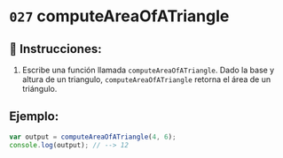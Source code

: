# `027` computeAreaOfATriangle

## 📝 Instrucciones:

1. Escribe una función llamada `computeAreaOfATriangle`. Dado la base y altura de un triangulo, `computeAreaOfATriangle` retorna el área de un triángulo.

## Ejemplo:

```Javascript
var output = computeAreaOfATriangle(4, 6);
console.log(output); // --> 12
```